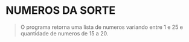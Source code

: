 # NUMEROS DA SORTE

> O programa retorna uma lista de numeros variando entre 1 e 25
> e quantidade de numeros de 15 a 20.

